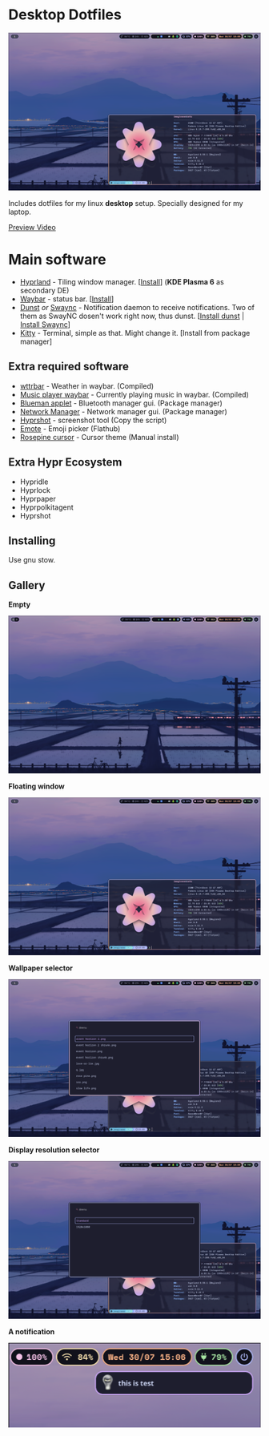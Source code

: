 # Desktop Dotfiles

![Desktop with fastfetch](./screenshots/screenshot2.png)

Includes dotfiles for my linux **desktop** setup.
Specially designed for my laptop.

[Preview Video](https://clip.place/w/u6H9x3KmbpRfyhqGLgv9Jb)

# Main software

- [Hyprland](https://hypr.land) - Tiling window manager. [[Install](https://wiki.hypr.land/Getting-Started/Installation/)] (**KDE Plasma 6** as secondary DE)
- [Waybar](https://github.com/Alexays/Waybar) - status bar. [[Install](https://github.com/Alexays/Waybar/wiki/Installation)]
- [Dunst](https://dunst-project.org) *or* [Swaync](https://github.com/ErikReider/SwayNotificationCenter) - Notification daemon to receive notifications. Two of them as SwayNC dosen't work right now, thus dunst. [[Install dunst](https://github.com/dunst-project/dunst?tab=readme-ov-file#installation) | [Install Swaync](https://github.com/ErikReider/SwayNotificationCenter?tab=readme-ov-file#install)]
- [Kitty](https://sw.kovidgoyal.net/kitty/) - Terminal, simple as that. Might change it. [Install from package manager]

## Extra required software

- [wttrbar](https://github.com/bjesus/wttrbar) - Weather in waybar. (Compiled)
- [Music player waybar](https://github.com/imagineeeinc/music-player-waybar) - Currently playing music in waybar. (Compiled)
- [Blueman applet](https://github.com/blueman-project/blueman) - Bluetooth manager gui. (Package manager)
- [Network Manager](https://gitlab.freedesktop.org/NetworkManager/NetworkManager) - Network manager gui. (Package manager)
- [Hyprshot](https://github.com/Gustash/hyprshot) - screenshot tool (Copy the script)
- [Emote](https://github.com/tom-james-watson/Emote) - Emoji picker (Flathub)
- [Rosepine cursor](https://github.com/rose-pine/cursor) - Cursor theme (Manual install)

## Extra Hypr Ecosystem

- Hypridle
- Hyprlock
- Hyprpaper
- Hyprpolkitagent
- Hyprshot

## Installing

Use gnu stow.

## Gallery

**Empty**

![Desktop with fastfetch](./screenshots/screenshot1.png)

**Floating window**

![Desktop with fastfetch](./screenshots/screenshot2.png)

**Wallpaper selector**

![Desktop with fastfetch](./screenshots/screenshot3.png)

**Display resolution selector**

![Desktop with fastfetch](./screenshots/screenshot4.png)

**A notification**

![Desktop with fastfetch](./screenshots/screenshot5.png)
